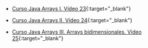 - [Curso Java Arrays I. Vídeo 23](https://youtu.be/UID_EKKfpcE){:target="_blank"}


- [Curso Java Arrays II. Vídeo 24](https://youtu.be/NwztwM_xGgU){:target="_blank"}
- [Curso Java Arrays III. Arrays bidimensionales. Vídeo 25](https://youtu.be/_tUncS0AsNE){:target="_blank"}
